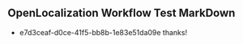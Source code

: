 ## OpenLocalization Workflow Test MarkDown
* e7d3ceaf-d0ce-41f5-bb8b-1e83e51da09e thanks!

<!--HONumber=Jul16_HO3-->



